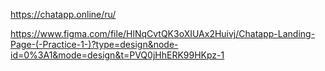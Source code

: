 https://chatapp.online/ru/

https://www.figma.com/file/HlNqCvtQK3oXIUAx2Huivj/Chatapp-Landing-Page-(-Practice-1-)?type=design&node-id=0%3A1&mode=design&t=PVQ0jHhERK99HKpz-1

